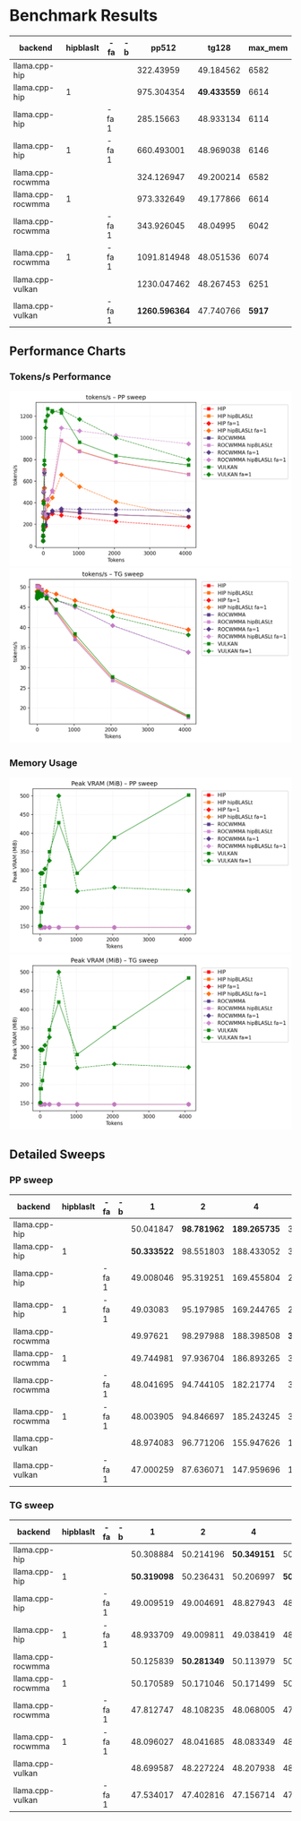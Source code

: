 # Benchmark Results
| backend           | hipblaslt   | -fa   | -b   | pp512           | tg128         | max_mem   |
|-------------------|-------------|-------|------|-----------------|---------------|-----------|
| llama.cpp-hip     |             |       |      | 322.43959       | 49.184562     | 6582      |
| llama.cpp-hip     | 1           |       |      | 975.304354      | **49.433559** | 6614      |
| llama.cpp-hip     |             | -fa 1 |      | 285.15663       | 48.933134     | 6114      |
| llama.cpp-hip     | 1           | -fa 1 |      | 660.493001      | 48.969038     | 6146      |
| llama.cpp-rocwmma |             |       |      | 324.126947      | 49.200214     | 6582      |
| llama.cpp-rocwmma | 1           |       |      | 973.332649      | 49.177866     | 6614      |
| llama.cpp-rocwmma |             | -fa 1 |      | 343.926045      | 48.04995      | 6042      |
| llama.cpp-rocwmma | 1           | -fa 1 |      | 1091.814948     | 48.051536     | 6074      |
| llama.cpp-vulkan  |             |       |      | 1230.047462     | 48.267453     | 6251      |
| llama.cpp-vulkan  |             | -fa 1 |      | **1260.596364** | 47.740766     | **5917**  |
## Performance Charts

### Tokens/s Performance
![PP Tokens/s](pp_tokens_per_sec.png)
![TG Tokens/s](tg_tokens_per_sec.png)

### Memory Usage
![PP VRAM](pp_vram_peak_mib.png)
![TG VRAM](tg_vram_peak_mib.png)

## Detailed Sweeps

### PP sweep
| backend           | hipblaslt   | -fa   | -b   | 1             | 2             | 4              | 8              | 16             | 32             | 64              | 128             | 256             | 512             | 1024            | 2048            | 4096           |
|-------------------|-------------|-------|------|---------------|---------------|----------------|----------------|----------------|----------------|-----------------|-----------------|-----------------|-----------------|-----------------|-----------------|----------------|
| llama.cpp-hip     |             |       |      | 50.041847     | **98.781962** | **189.265735** | 310.314475     | **506.721648** | 704.484972     | 194.71549       | 288.844602      | 316.199361      | 322.43959       | 306.265802      | 289.166869      | 269.159029     |
| llama.cpp-hip     | 1           |       |      | **50.333522** | 98.551803     | 188.433052     | 303.833616     | 497.406198     | 671.246991     | 285.467529      | 428.236035      | 508.485388      | 975.304354      | 878.695201      | 777.769602      | 664.048317     |
| llama.cpp-hip     |             | -fa 1 |      | 49.008046     | 95.319251     | 169.455804     | 267.553147     | 417.242486     | 537.616703     | 179.938924      | 265.206538      | 297.298933      | 285.15663       | 263.032749      | 226.57558       | 180.365128     |
| llama.cpp-hip     | 1           | -fa 1 |      | 49.03083      | 95.197985     | 169.244765     | 267.723308     | 408.347037     | 534.140537     | 255.83982       | 375.156683      | 446.139289      | 660.493001      | 549.458192      | 410.149719      | 267.912552     |
| llama.cpp-rocwmma |             |       |      | 49.97621      | 98.297988     | 188.398508     | **312.450303** | 506.417067     | 664.207671     | 194.305364      | 292.542688      | 318.268335      | 324.126947      | 308.519931      | 288.938077      | 268.796905     |
| llama.cpp-rocwmma | 1           |       |      | 49.744981     | 97.936704     | 186.893265     | 301.380791     | 496.894911     | 665.333161     | 287.426132      | 427.779636      | 500.625903      | 973.332649      | 874.302776      | 774.086798      | 662.61912      |
| llama.cpp-rocwmma |             | -fa 1 |      | 48.041695     | 94.744105     | 182.21774      | 300.233771     | 496.568835     | 679.055638     | 196.048317      | 292.035856      | 327.329776      | 343.926045      | 340.581322      | 338.389592      | 330.644852     |
| llama.cpp-rocwmma | 1           | -fa 1 |      | 48.003905     | 94.846697     | 185.243245     | 304.399325     | 505.158293     | 696.80726      | 282.948027      | 433.651516      | 514.322302      | 1091.814948     | 1065.078646     | **1021.728936** | **944.065841** |
| llama.cpp-vulkan  |             |       |      | 48.974083     | 96.771206     | 155.947626     | 196.205258     | 407.950129     | **790.509924** | **1156.619283** | **1268.316825** | **1250.190497** | 1230.047462     | 959.745335      | 834.164917      | 748.701432     |
| llama.cpp-vulkan  |             | -fa 1 |      | 47.000259     | 87.636071     | 147.959696     | 188.734735     | 391.813898     | 753.36407      | 1094.085159     | 1205.584297     | 1240.393005     | **1260.596364** | **1170.297689** | 1000.852498     | 799.705299     |
### TG sweep
| backend           | hipblaslt   | -fa   | -b   | 1             | 2             | 4             | 8             | 16            | 32            | 64           | 128           | 256           | 512           | 1024          | 2048          | 4096          |
|-------------------|-------------|-------|------|---------------|---------------|---------------|---------------|---------------|---------------|--------------|---------------|---------------|---------------|---------------|---------------|---------------|
| llama.cpp-hip     |             |       |      | 50.308884     | 50.214196     | **50.349151** | 50.092599     | **50.216014** | **50.300446** | **50.05624** | 49.184562     | 47.782307     | 44.122183     | 37.591254     | 27.231107     | 17.816366     |
| llama.cpp-hip     | 1           |       |      | **50.319098** | 50.236431     | 50.206997     | **50.349715** | 50.172574     | 50.180779     | 49.772565    | **49.433559** | 47.746128     | 44.114472     | 37.577483     | 27.221697     | 17.806819     |
| llama.cpp-hip     |             | -fa 1 |      | 49.009519     | 49.004691     | 48.827943     | 48.896307     | 48.841012     | 48.82553      | 48.936263    | 48.933134     | **48.942322** | **48.299923** | 46.666539     | **44.032786** | **39.447716** |
| llama.cpp-hip     | 1           | -fa 1 |      | 48.933709     | 49.009811     | 49.038419     | 48.913311     | 48.962986     | 48.936389     | 48.904751    | 48.969038     | 48.909448     | 48.265556     | **46.681367** | 44.032616     | 39.406518     |
| llama.cpp-rocwmma |             |       |      | 50.125839     | **50.281349** | 50.113979     | 50.06585      | 50.104897     | 50.139177     | 49.863915    | 49.200214     | 47.251977     | 43.692697     | 37.063702     | 26.846246     | 17.646825     |
| llama.cpp-rocwmma | 1           |       |      | 50.170589     | 50.171046     | 50.171499     | 50.142453     | 50.145649     | 50.061448     | 49.884868    | 49.177866     | 47.359355     | 43.565807     | 37.123797     | 26.835626     | 17.657805     |
| llama.cpp-rocwmma |             | -fa 1 |      | 47.812747     | 48.108235     | 48.068005     | 47.967346     | 48.052435     | 48.036243     | 48.061093    | 48.04995      | 48.018535     | 46.741542     | 44.986925     | 40.47084      | 33.822857     |
| llama.cpp-rocwmma | 1           | -fa 1 |      | 48.096027     | 48.041685     | 48.083349     | 48.096928     | 48.079123     | 48.060947     | 48.090492    | 48.051536     | 48.068768     | 46.827153     | 45.025075     | 40.420662     | 33.798263     |
| llama.cpp-vulkan  |             |       |      | 48.699587     | 48.227224     | 48.207938     | 48.643488     | 48.624648     | 48.854955     | 48.471363    | 48.267453     | 47.158461     | 44.474448     | 38.385118     | 27.68171      | 18.054315     |
| llama.cpp-vulkan  |             | -fa 1 |      | 47.534017     | 47.402816     | 47.156714     | 47.419807     | 47.469628     | 47.580613     | 47.555252    | 47.740766     | 47.527689     | 46.773718     | 45.434956     | 42.729929     | 38.141396     |